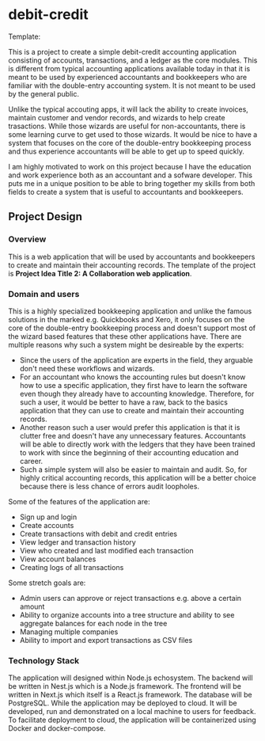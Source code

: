 # debit-credit

Template: 

This is a project to create a simple debit-credit accounting application consisting of accounts, transactions, and a ledger as the core modules. This is different from typical accounting applications available today in that it is meant to be used by experienced accountants and bookkeepers who are familiar with the double-entry accounting system. It is not meant to be used by the general public.

Unlike the typical accouting apps, it will lack the ability to create invoices, maintain customer and vendor records, and wizards to help create trasactions. While those wizards are useful for non-accountants, there is some learning curve to get used to those wizards. It would be nice to have a system that focuses on the core of the double-entry bookkeeping process and thus experience accountants will be able to get up to speed quickly.

I am highly motivated to work on this project because I have the education and work experience both as an accountant and a sofware developer. This puts me in a unique position to be able to bring together my skills from both fields to create a system that is useful to accountants and bookkeepers.


## Project Design

### Overview

This is a web application that will be used by accountants and bookkeepers to create and maintain their accounting records. The template of the project is **Project Idea Title 2: A Collaboration web application**.

### Domain and users

This is a highly specialized bookkeeping application and unlike the famous solutions in the marked e.g. Quickbooks and Xero, it only focuses on the core of the double-entry bookkeeping process and doesn't support most of the wizard based features that these other applications have. There are multiple reasons why such a system might be desireable by the experts:

- Since the users of the application are experts in the field, they arguable don't need these workflows and wizards.
- For an accountant who knows the accounting rules but doesn't know how to use a specific application, they first have to learn the software even though they already have to accounting knowledge. Therefore, for such a user, it would be better to have a raw, back to the basics application that they can use to create and maintain their accounting records.
- Another reason such a user would prefer this application is that it is clutter free and doesn't have any unnecessary features. Accountants will be able to directly work with the ledgers that they have been trained to work with since the beginning of their accounting education and career.
- Such a simple system will also be easier to maintain and audit. So, for highly critical accounting records, this application will be a better choice because there is less chance of errors audit loopholes.

Some of the features of the application are:

* Sign up and login
* Create accounts
* Create transactions with debit and credit entries
* View ledger and transaction history
* View who created and last modified each transaction
* View account balances
* Creating logs of all transactions

Some stretch goals are:

* Admin users can approve or reject transactions e.g. above a certain amount
* Ability to organize accounts into a tree structure and ability to see aggregate balances for each node in the tree
* Managing multiple companies
* Ability to import and export transactions as CSV files

### Technology Stack

The application will designed within Node.js echosystem. The backend will be written in Nest.js which is a Node.js framework. The frontend will be written in Next.js which itself is a React.js framework. The database will be PostgreSQL. While the application may be deployed to cloud. It will be developed, run and demonstrated on a local machine to users for feedback. To facilitate deployment to cloud, the application will be containerized using Docker and docker-compose.
